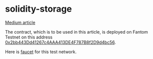 # solidity-storage
[Medium article](https://medium.com/@awowed/all-about-getting-data-from-solidity-storage-f1e76c3a4c3a)

The contract, which is to be used in this article, is deployed on Fantom Testnet on this address [0x2bb443Dd41267c4AAA413DE4F787B8f2D9d4bc56](https://testnet.ftmscan.com/address/0x2bb443dd41267c4aaa413de4f787b8f2d9d4bc56). 

Here is [faucet](https://faucet.fantom.network/) for this test network.
